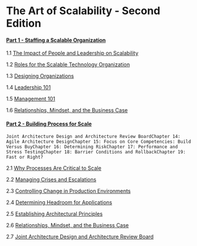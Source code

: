# The Art of Scalability - Second Edition

#### [Part 1 - Staffing a Scalable Organization](part-1.md)
  1.1 [The Impact of People and Leadership on Scalability](part-1.md#part1-1)
  
  1.2 [Roles for the Scalable Technology Organization](part-1.md#part1-2)
  
  1.3 [Designing Organizations](part-1.md#part1-3)
  
  1.4 [Leadership 101](part-1.md#part1-4)
  
  1.5 [Management 101](part-1.md#part1-5)
  
  1.6 [Relationships, Mindset, and the Business Case](part-1.md#part1-6)
  
  #### [Part 2 - Building Process for Scale](part-2.md)
    Joint Architecture Design and Architecture Review BoardChapter 14: Agile Architecture DesignChapter 15: Focus on Core Competencies: Build Versus BuyChapter 16: Determining RiskChapter 17: Performance and Stress TestingChapter 18: Barrier Conditions and RollbackChapter 19: Fast or Right?
  2.1 [Why Processes Are Critical to Scale](part-2.md#part2-1)
  
  2.2 [Managing Crises and Escalations](part-2.md#part2-2)
  
  2.3 [Controlling Change in Production Environments](part-2.md#part2-3)
  
  2.4 [Determining Headroom for Applications](part-2.md#part2-4)
  
  2.5 [Establishing Architectural Principles](part-2.md#part2-5)
  
  2.6 [Relationships, Mindset, and the Business Case](part-2.md#part2-6)
  
  2.7 [Joint Architecture Design and Architecture Review Board](part-2.md#part2-7)
  
